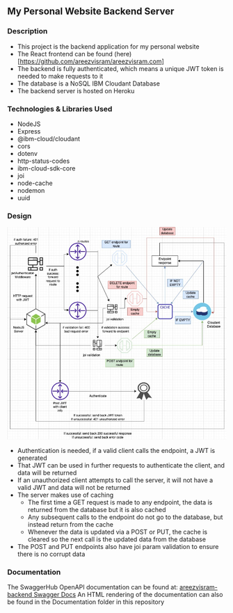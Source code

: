 ## My Personal Website Backend Server

### Description
* This project is the backend application for my personal website
* The React frontend can be found (here)[https://github.com/areezvisram/areezvisram.com]
* The backend is fully authenticated, which means a unique JWT token is needed to make requests to it
* The database is a NoSQL IBM Cloudant Database
* The backend server is hosted on Heroku

### Technologies & Libraries Used
* NodeJS
* Express
* @ibm-cloud/cloudant
* cors
* dotenv
* http-status-codes
* ibm-cloud-sdk-core
* joi
* node-cache
* nodemon
* uuid

### Design
![architecture](/Architecture%20Diagrams/Architecture%20Image.jpeg)
* Authentication is needed, if a valid client calls the endpoint, a JWT is generated 
* That JWT can be used in further requests to authenticate the client, and data will be returned
* If an unauthorized client attempts to call the server, it will not have a valid JWT and data will not be returned
* The server makes use of caching
    * The first time a GET request is made to any endpoint, the data is returned from the database but it is also cached
    * Any subsequent calls to the endpoint do not go to the database, but instead return from the cache
    * Whenever the data is updated via a POST or PUT, the cache is cleared so the next call is the updated data from the database
* The POST and PUT endpoints also have joi param validation to ensure there is no corrupt data

### Documentation
The SwaggerHub OpenAPI documentation can be found at: [areezvisram-backend Swagger Docs](https://app.swaggerhub.com/apis/areezvisram/areezvisram-backend/1.0.0#/)
An HTML rendering of the documentation can also be found in the Documentation folder in this repository